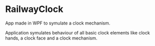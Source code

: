 
RailwayClock
============

App made in WPF to symulate a clock mechanism.

Application symulates behaviour of all basic clock elements like clock hands, a clock face and a clock mechanism.



